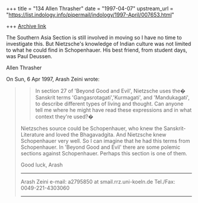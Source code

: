 +++
title = "134 Allen Thrasher"
date = "1997-04-07"
upstream_url = "https://list.indology.info/pipermail/indology/1997-April/007653.html"

+++
[Archive link](https://list.indology.info/pipermail/indology/1997-April/007653.html)

The Southern Asia Section is still involved in moving so I have no time to
investigate this.  But Nietzsche's knowledge of Indian culture was not
limited to what he could find in Schopenhauer.  His best friend, from
student days, was Paul Deussen.


Allen Thrasher




On Sun, 6 Apr 1997, Arash Zeini wrote:

> >In section 27 of 'Beyond Good and Evil', Nietzsche uses the�
> >Sanskrit terms 'Gangasrotagati','Kurmagati', and 'Mandukagati', to describe
> >different types of living and thought.
> >Can anyone tell me where he might have read these expressions and in what
> >context they're used?�
> >
> 
> Nietzsches source could be Schopenhauer, who knew the Sanskrit-Literature
> and loved the Bhagavadgita.
> And Nietzsche knew Schopenhauer very well. So I can imagine that he had this
> terms from Schopenhauer.
> In 'Beyond Good and Evil' there are some polemic sections against
> Schopenhauer. Perhaps this section is one of them.
> 
> 
> Good luck,
> Arash
> 
> 
> ***************
> Arash Zeini
> e-mail: a2795850 at smail.rrz.uni-koeln.de
> Tel./Fax: 0049-221-4303060
> ***************
> 
> 
> 





